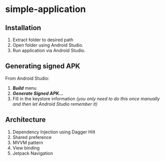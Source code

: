 # simple-application


## Installation
1. Extract folder to desired path
2. Open folder using Android Studio.
3. Run application via Android Studio.

## Generating signed APK
From Android Studio:
1. ***Build*** menu
2. ***Generate Signed APK...***
3. Fill in the keystore information *(you only need to do this once manually and then let Android Studio remember it)*

## Architecture
1. Dependency Injection using Dagger Hilt
2. Shared preference
3. MVVM pattern
4. View binding
5. Jetpack Navigation
